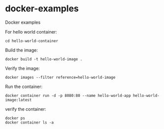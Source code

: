 # docker-examples
Docker examples

For hello world container:
```
cd hello-world-container
```

Build the image:
```
docker build -t hello-world-image .
```

Verify the image:
```
docker images --filter reference=hello-world-image
```

Run the container:
```
docker container run -d -p 8080:80 --name hello-world-app hello-world-image:latest
```
verify the container:
```
docker ps
docker container ls -a
```
